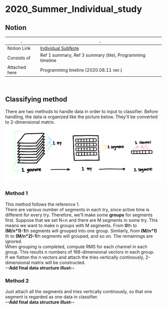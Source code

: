 # 2020_Summer_Individual_study

## Notion

| .             | .                                                                                    |
| ------------- | ------------------------------------------------------------------------------------ |
| Notion Link   | [Individual SubNote](https://www.notion.so/SubNote-c44b5edc2bce4f158651a44a88177dc6) |
| Consists of   | Ref 1 summary, Ref 3 summary (lite), Programming timeline                            |
| Attached here | Programming tineline (2020.08.11 ver.)                                               |

<br>

## Classifying method
  There are two methods to handle data in order to input to classifier. Before handling, the data is organized like the picture below. They'll be converted to 2-dimensional matrix.
![Before](/pictures/illust-data_structure.png)

### Method 1
This method follows the reference 1.   
There are various number of segments in each try, since active time is different for every try. Therefore, we'll make some **groups** for segments first. Suppose that we set N=n and there are M segments in some try. This means we want to make n groups with M segments.
From **0**th to **(M/n\*1)-1**th segments will grouped into one group. Similarly, from **(M/n\*1)** th to **(M/n\*2)-1**th segments will grouped, and so on. The remainings are ignored.   
When grouping is completed, compute RMS for each channel in each group. This results n numbers of 168-dimensional vectors in each group.   
If we flatten the n vectors and attach the tries vertically continously, 2-dimensional matrix will be constructed.   
**--Add final data structure illust--**

### Method 2
Just attach all the segments and tries vertically continously, so that one segment is regarded as one data in classifier.   
**--Add final data structure illust--**
